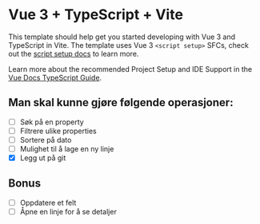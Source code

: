 # Vue 3 + TypeScript + Vite

This template should help get you started developing with Vue 3 and TypeScript in Vite. The template uses Vue 3 `<script setup>` SFCs, check out the [script setup docs](https://v3.vuejs.org/api/sfc-script-setup.html#sfc-script-setup) to learn more.

Learn more about the recommended Project Setup and IDE Support in the [Vue Docs TypeScript Guide](https://vuejs.org/guide/typescript/overview.html#project-setup).

## Man skal kunne gjøre følgende operasjoner:

- [ ] Søk på en property
- [ ] Filtrere ulike properties
- [ ] Sortere på dato
- [ ] Mulighet til å lage en ny linje
- [x] Legg ut på git

## Bonus

- [ ] Oppdatere et felt
- [ ] Åpne en linje for å se detaljer
